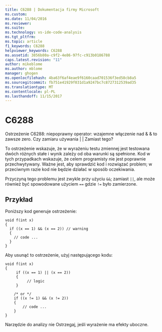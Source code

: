 ```yaml
---
title: C6288 | Dokumentacja firmy Microsoft
ms.custom: 
ms.date: 11/04/2016
ms.reviewer: 
ms.suite: 
ms.technology: vs-ide-code-analysis
ms.tgt_pltfrm: 
ms.topic: article
f1_keywords: C6288
helpviewer_keywords: C6288
ms.assetid: 3856b80a-c9f2-4e86-97fc-c913b0186788
caps.latest.revision: "11"
author: mikeblome
ms.author: mblome
manager: ghogen
ms.openlocfilehash: 4ba63f6af4eae9f6160caad701536f3ed58cb8a5
ms.sourcegitcommit: fb751e41929f031d1a9247bc7c8727312539ad35
ms.translationtype: MT
ms.contentlocale: pl-PL
ms.lasthandoff: 11/15/2017
---
```

# <a name="c6288"></a>C6288
Ostrzeżenie C6288: niepoprawny operator: wzajemne włączenie nad & & to zawsze zero. Czy zamiaru używania &#124; &#124; Zamiast tego?  
  
 To ostrzeżenie wskazuje, że w wyrażeniu testu zmiennej jest testowana dwóch różnych stałe i wynik zależy od oba warunki są spełnione. Kod w tych przypadkach wskazuje, że celem programisty nie jest poprawnie przechwytywany. Ważne jest, aby sprawdzić kod i rozwiązać problem; w przeciwnym razie kod nie będzie działać w sposób oczekiwania.  
  
 Przyczyną tego problemu jest zwykle przy użyciu `&&`; zamiast `||`, ale może również być spowodowane użyciem `==` gdzie `!=` było zamierzone.  
  
## <a name="example"></a>Przykład  
 Poniższy kod generuje ostrzeżenie:  
  
```  
void f(int x)  
{  
  if ((x == 1) && (x == 2)) // warning  
  {  
    // code ...  
  }  
}  
```  
  
 Aby usunąć to ostrzeżenie, użyj następującego kodu:  
  
```  
void f(int x)  
{  
     if ((x == 1) || (x == 2))   
     {  
          // logic  
     }  
  
    /* or */  
    if ((x != 1) && (x != 2))  
    {  
        // code ...  
    }  
}  
```  
  
 Narzędzie do analizy nie Ostrzegaj, jeśli wyrażenie ma efekty uboczne.